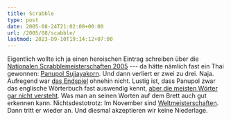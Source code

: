 ```yaml
---
title: Scrabble
type: post
date: 2005-08-24T21:02:00+00:00
url: /2005/08/scabble/
lastmod: 2023-09-10T19:14:12+07:00
---
```

Eigentlich wollte ich ja einen heroischen Eintrag schreiben über die [Nationalen Scrabblemeisterschaften 2005][1] --- da hätte nämlich fast ein Thai gewonnen: [Panupol Sujjayakorn][2]. Und dann verliert er zwei zu drei. Naja. Aufregend war [das Endspiel][3] ohnehin nicht. Lustig ist, dass Panupol zwar das englische Wörterbuch fast auswendig kennt, [aber die meisten Wörter gar nicht versteht][4]. Was man an seinen Worten auf dem Brett auch gut erkennen kann. Nichtsdestotrotz: Im November sind [Weltmeisterschaften][5]. Dann tritt er wieder an. Und diesmal akzeptieren wir keine Niederlage.

 [1]: http://www.scrabble-assoc.com/tourneys/2005/nsc/schedule.html
 [2]: http://www.wscgames.com/cgi/player.cgi?given=Panupol&surname=Sujjayakorn&country=Thailand&exact=1
 [3]: http://www.scrabble-assoc.com/games//nsc2005/f5/026.html
 [4]: http://www.mysan.de/article226085.html
 [5]: http://www.wscgames.com/2005/
